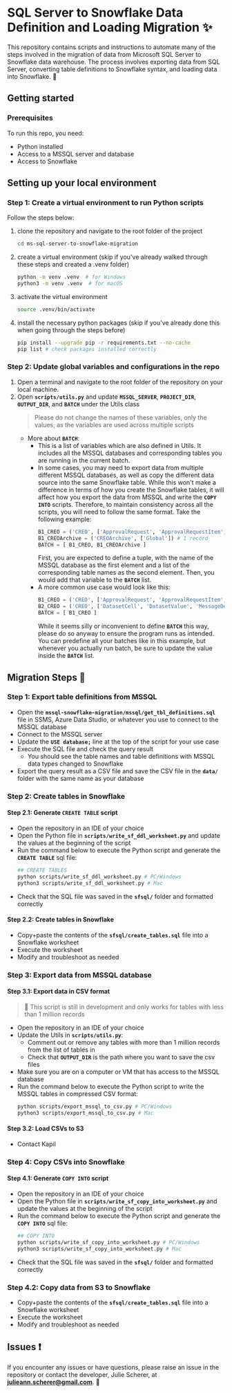 # SQL Server to Snowflake Data Definition and Loading Migration ✨

This repository contains scripts and instructions to automate many of the steps involved in the migration of data from Microsoft SQL Server to Snowflake data warehouse. The process involves exporting data from SQL Server, converting table definitions to Snowflake syntax, and loading data into Snowflake. 🚀

## **Getting started**

### Prerequisites

To run this repo, you need:
- Python installed
- Access to a MSSQL server and database
- Access to Snowflake

## **Setting up your local environment**

### Step 1: Create a virtual environment to run Python scripts
Follow the steps below:
1. clone the repository and navigate to the root folder of the project
    ```bash
    cd ms-sql-server-to-snowflake-migration
    ```
2. create a virtual environment (skip if you've already walked through these steps and created a .venv folder)
    ```bash
    python -m venv .venv  # for Windows
    python3 -m venv .venv  # for macOS
    ```
3. activate the virtual environment
    ```bash
    source .venv/bin/activate
    ```
4. install the necessary python packages (skip if you've already done this when going through the steps before)
    ```bash
    pip install --upgrade pip -r requirements.txt --no-cache
    pip list # check packages installed correctly
    ```

### Step 2: Update global variables and configurations in the repo
1. Open a terminal and navigate to the root folder of the repository on your local machine.
2. Open **`scripts/utils.py`** and update **`MSSQL_SERVER`**, **`PROJECT_DIR`**, **`OUTPUT_DIR`**, and **`BATCH`** under the Utils class 
    > Please do not change the names of these variables, only the values, as the variables are used across multiple scripts
    >
    * More about **`BATCH`**: 
        * This is a list of variables which are also defined in Utils. It includes all the MSSQL databases and corresponding tables you are running in the current batch.
        * In some cases, you may need to export data from multiple different MSSQL databases, as well as copy the different data source into the same Snowflake table. While this won't make a difference in terms of how you create the Snowflake tables, it will affect how you export the data from MSSQL and write the **`COPY INTO`** scripts. Therefore, to maintain consistency across all the scripts, you will need to follow the same format. 
        Take the following example:
            ```python
            B1_CREO = ('CREO', ['ApprovalRequest', 'ApprovalRequestItem', 'Campaign', 'CampaignType', 'Communication'])
            B1_CREOArchive = ('CREOArchive', ['Global']) # 1 record
            BATCH = [ B1_CREO, B1_CREOArchive ]
            ```
            First, you are expected to define a tuple, with the name of the MSSQL database as the first element and a list of the corresponding table names as the second element. Then, you would add that variable to the **`BATCH`** list.
        * A more common use case would look like this:
            ```python
            B1_CREO = ('CREO', ['ApprovalRequest', 'ApprovalRequestItem', 'Campaign', 'CampaignType', 'Communication'])
            B2_CREO = ('CREO', ['DatasetCell', 'DatasetValue', 'MessageDeliveryStatus'])
            BATCH = [ B1_CREO ]
            ```
            While it seems silly or inconvenient to define **`BATCH`** this way, please do so anyway to ensure the program runs as intended. You can predefine all your batches like in this example, but whenever you actually run batch, be sure to update the value inside the **`BATCH`** list.

## **Migration Steps 📝**

### Step 1: Export table definitions from MSSQL
* Open the **`mssql-snowflake-migration/mssql/get_tbl_definitions.sql`** file in SSMS, Azure Data Studio, or whatever you use to connect to the MSSQL database
* Connect to the MSSQL server
* Update the **`USE database;`** line at the top of the script for your use case
* Execute the SQL file and check the query result
    * You should see the table names and table definitions with MSSQL data types changed to Snowflake
* Export the query result as a CSV file and save the CSV file in the **`data/`** folder with the same name as your database

### Step 2: Create tables in Snowflake

#### Step 2.1: Generate `CREATE TABLE` script
* Open the repository in an IDE of your choice
* Open the Python file in **`scripts/write_sf_ddl_worksheet.py`** and update the values at the beginning of the script
* Run the command below to execute the Python script and generate the **`CREATE TABLE`** sql file:
    ```bash
    ## CREATE TABLES
    python scripts/write_sf_ddl_worksheet.py # PC/Windows
    python3 scripts/write_sf_ddl_worksheet.py # Mac
    ```
* Check that the SQL file was saved in the **`sfsql/`** folder and formatted correctly

#### Step 2.2: Create tables in Snowflake
* Copy+paste the contents of the **`sfsql/create_tables.sql`** file into a Snowflake worksheet
* Execute the worksheet
* Modify and troubleshoot as needed


### Step 3: Export data from MSSQL database 
#### Step 3.1: Export data in CSV format
> 🚧 This script is still in development and only works for tables with less than 1 million records
> 
* Open the repository in an IDE of your choice
* Update the Utils in **`scripts/utils.py`**:
    * Comment out or remove any tables with more than 1 million records from the list of tables in 
    * Check that **`OUTPUT_DIR`** is the path where you want to save the csv files
* Make sure you are on a computer or VM that has access to the MSSQL database
* Run the command below to execute the Python script to write the MSSQL tables in compressed CSV format:
    ```bash
    python scripts/export_mssql_to_csv.py # PC/Windows
    python3 scripts/export_mssql_to_csv.py # Mac
    ```
#### Step 3.2: Load CSVs to S3
* Contact Kapil


### Step 4: Copy CSVs into Snowflake
#### Step 4.1: Generate `COPY INTO` script
* Open the repository in an IDE of your choice
* Open the Python file in **`scripts/write_sf_copy_into_worksheet.py`** and update the values at the beginning of the script
* Run the command below to execute the Python script and generate the **`COPY INTO`** sql file:
    ```bash
    ## COPY INTO
    python scripts/write_sf_copy_into_worksheet.py # PC/Windows
    python3 scripts/write_sf_copy_into_worksheet.py # Mac
    ```
* Check that the SQL file was saved in the **`sfsql/`** folder and formatted correctly

### Step 4.2: Copy data from S3 to Snowflake
* Copy+paste the contents of the **`sfsql/create_tables.sql`** file into a Snowflake worksheet
* Execute the worksheet
* Modify and troubleshoot as needed



## **Issues ❗️**

If you encounter any issues or have questions, please raise an issue in the repository or contact the developer, Julie Scherer, at **[julieann.scherer@gmail.com](mailto:julieann.scherer@gmail.com)**. 📧